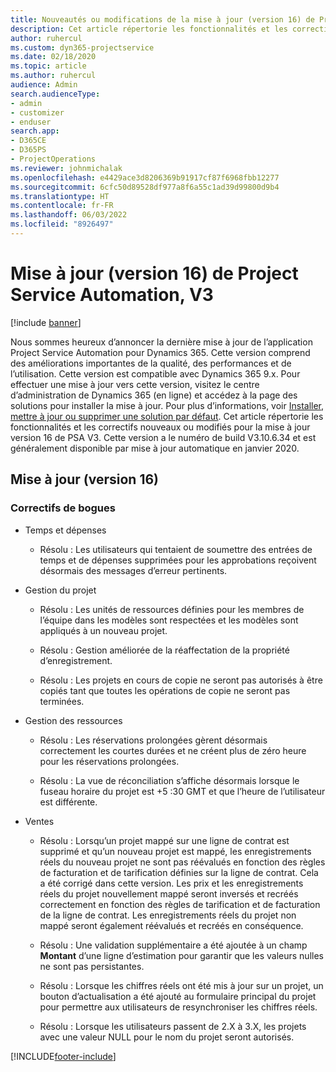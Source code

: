 ```yaml
---
title: Nouveautés ou modifications de la mise à jour (version 16) de Project Service Automation (correctif logiciel), V3
description: Cet article répertorie les fonctionnalités et les correctifs disponibles dans la mise à jour de Project Service Automation version 16, V3.
author: ruhercul
ms.custom: dyn365-projectservice
ms.date: 02/18/2020
ms.topic: article
ms.author: ruhercul
audience: Admin
search.audienceType:
- admin
- customizer
- enduser
search.app:
- D365CE
- D365PS
- ProjectOperations
ms.reviewer: johnmichalak
ms.openlocfilehash: e4429ace3d8206369b91917cf87f6968fbb12277
ms.sourcegitcommit: 6cfc50d89528df977a8f6a55c1ad39d99800d9b4
ms.translationtype: HT
ms.contentlocale: fr-FR
ms.lasthandoff: 06/03/2022
ms.locfileid: "8926497"
---
```

# <a name="project-service-automation-update-release-16-v3"></a>Mise à jour (version 16) de Project Service Automation, V3

[!include [banner](../includes/psa-now-project-operations.md)]

Nous sommes heureux d’annoncer la dernière mise à jour de l’application Project Service Automation pour Dynamics 365. Cette version comprend des améliorations importantes de la qualité, des performances et de l’utilisation.  Cette version est compatible avec Dynamics 365 9.x. Pour effectuer une mise à jour vers cette version, visitez le centre d’administration de Dynamics 365 (en ligne) et accédez à la page des solutions pour installer la mise à jour. Pour plus d’informations, voir [Installer, mettre à jour ou supprimer une solution par défaut](/dynamics365/project-service/upgrade-psa-home-page).
Cet article répertorie les fonctionnalités et les correctifs nouveaux ou modifiés pour la mise à jour version 16 de PSA V3. Cette version a le numéro de build V3.10.6.34 et est généralement disponible par mise à jour automatique en janvier 2020.


## <a name="update-release-16"></a>Mise à jour (version 16)

### <a name="bug-fixes"></a>Correctifs de bogues

-   Temps et dépenses

    -   Résolu : Les utilisateurs qui tentaient de soumettre des entrées de temps et de dépenses supprimées pour les approbations reçoivent désormais des messages d’erreur pertinents.

-   Gestion du projet

    -   Résolu : Les unités de ressources définies pour les membres de l’équipe dans les modèles sont respectées et les modèles sont appliqués à un nouveau projet.

    -   Résolu : Gestion améliorée de la réaffectation de la propriété d’enregistrement.

    -   Résolu : Les projets en cours de copie ne seront pas autorisés à être copiés tant que toutes les opérations de copie ne seront pas terminées.

-   Gestion des ressources

    -   Résolu : Les réservations prolongées gèrent désormais correctement les courtes durées et ne créent plus de zéro heure pour les réservations prolongées.

    -   Résolu : La vue de réconciliation s’affiche désormais lorsque le fuseau horaire du projet est +5 :30 GMT et que l’heure de l’utilisateur est différente.

-   Ventes

    -   Résolu : Lorsqu’un projet mappé sur une ligne de contrat est supprimé et qu’un nouveau projet est mappé, les enregistrements réels du nouveau projet ne sont pas réévalués en fonction des règles de facturation et de tarification définies sur la ligne de contrat. Cela a été corrigé dans cette version. Les prix et les enregistrements réels du projet nouvellement mappé seront inversés et recréés correctement en fonction des règles de tarification et de facturation de la ligne de contrat. Les enregistrements réels du projet non mappé seront également réévalués et recréés en conséquence.

    -   Résolu : Une validation supplémentaire a été ajoutée à un champ **Montant** d’une ligne d’estimation pour garantir que les valeurs nulles ne sont pas persistantes.

    -   Résolu : Lorsque les chiffres réels ont été mis à jour sur un projet, un bouton d’actualisation a été ajouté au formulaire principal du projet pour permettre aux utilisateurs de resynchroniser les chiffres réels.

    -   Résolu : Lorsque les utilisateurs passent de 2.X à 3.X, les projets avec une valeur NULL pour le nom du projet seront autorisés.



[!INCLUDE[footer-include](../includes/footer-banner.md)]

